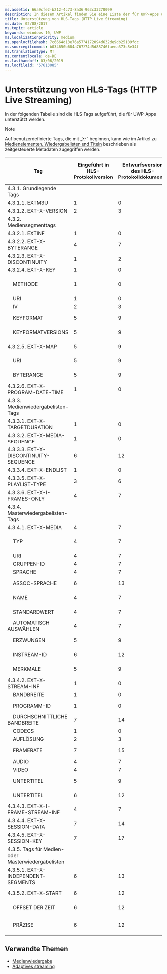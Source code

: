 ```yaml
---
ms.assetid: 66a9cfe2-b212-4c73-8a36-963c33270099
description: In diesem Artikel finden Sie eine Liste der für UWP-Apps unterstützten Tags für das HLS-Protokoll (HTTP Live Streaming).
title: Unterstützung von HLS-Tags (HTTP Live Streaming)
ms.date: 02/08/2017
ms.topic: article
keywords: windows 10, UWP
ms.localizationpriority: medium
ms.openlocfilehash: 7c6664d13e76a5774172094d632de9db25109fdc
ms.sourcegitcommit: b034650b684a767274d5d88746faeea373c8e34f
ms.translationtype: MT
ms.contentlocale: de-DE
ms.lasthandoff: 03/06/2019
ms.locfileid: "57613085"
---
```

# <a name="http-live-streaming-hls-tag-support"></a>Unterstützung von HLS-Tags (HTTP Live Streaming)
In der folgenden Tabelle sind die HLS-Tags aufgeführt, die für UWP-Apps unterstützt werden.

> [!NOTE] 
> Auf benutzerdefinierte Tags, die mit „X-” beginnen, kann wie im Artikel zu [Medienelementen, Wiedergabelisten und Titeln](media-playback-with-mediasource.md) beschrieben als zeitgesteuerte Metadaten zugegriffen werden.

|Tag |Eingeführt in HLS-Protokollversion|Entwurfsversion des HLS-Protokolldokuments|Erforderlich auf dem Client|Juliversion von Windows 10|Windows 10, Version 1511|Windows 10, Version 1607 |
|---------------------|-----------|--------------|---------|--------------|-----|-----|
|4.3.1.  Grundlegende Tags                 |             |                   |         |             |     |    |
| 4.3.1.1.  EXTM3U |1|0|ERFORDERLICH|Unterstützt|Unterstützt|Unterstützt|
| 4.3.1.2.  EXT-X-VERSION |2|3|ERFORDERLICH|Unterstützt|Unterstützt|Unterstützt
|4.3.2.  Mediensegmenttags                 |             |                   |         |             |     |    | 
| 4.3.2.1.  EXTINF  |1|0|ERFORDERLICH|Unterstützt|Unterstützt|Unterstützt
| 4.3.2.2.  EXT-X-BYTERANGE |4|7|OPTIONAL|Unterstützt|Unterstützt|Unterstützt|
| 4.3.2.3.  EXT-X-DISCONTINUITY |1|2|OPTIONAL|Unterstützt|Unterstützt|Unterstützt|
| 4.3.2.4.  EXT-X-KEY |1|0|OPTIONAL|Unterstützt|Unterstützt|Unterstützt|
|&nbsp;&nbsp;&nbsp; METHODE|1|0|Attribut|„NONE, AES-128”|„NONE, AES-128”|„NONE, AES-128, SAMPLE-AES”|
|&nbsp;&nbsp;&nbsp; URI|1|0|Attribut|Unterstützt|Unterstützt|Unterstützt|
|&nbsp;&nbsp;&nbsp; IV|2|3|Attribut|Unterstützt|Unterstützt|Unterstützt|
|&nbsp;&nbsp;&nbsp; KEYFORMAT|5|9|Attribut|Nicht unterstützt|Nicht unterstützt|Nicht unterstützt|
|&nbsp;&nbsp;&nbsp; KEYFORMATVERSIONS|5|9|Attribut|Nicht unterstützt|Nicht unterstützt|Nicht unterstützt|
| 4.3.2.5.  EXT-X-MAP |5|9|OPTIONAL|Nicht unterstützt|Nicht unterstützt|Nicht unterstützt|
|&nbsp;&nbsp;&nbsp; URI|5|9|Attribut|Nicht unterstützt|Nicht unterstützt|Nicht unterstützt|
|&nbsp;&nbsp;&nbsp; BYTERANGE|5|9|Attribut|Nicht unterstützt|Nicht unterstützt|Nicht unterstützt|
| 4.3.2.6.  EXT-X-PROGRAM-DATE-TIME |1|0|OPTIONAL|Nicht unterstützt|Nicht unterstützt|Nicht unterstützt|
|4.3.3.  Medienwiedergabelisten-Tags                 |             |                   |         |             |     |    | 
| 4.3.3.1.  EXT-X-TARGETDURATION  |1|0|ERFORDERLICH|Unterstützt|Unterstützt|Unterstützt|
| 4.3.3.2.  EXT-X-MEDIA-SEQUENCE  |1|0|OPTIONAL|Unterstützt|Unterstützt|Unterstützt|
| 4.3.3.3.  EXT-X-DISCONTINUITY-SEQUENCE|6|12|OPTIONAL|Nicht unterstützt|Nicht unterstützt|Nicht unterstützt|
| 4.3.3.4.  EXT-X-ENDLIST |1|0|OPTIONAL|Unterstützt|Unterstützt|Unterstützt|
| 4.3.3.5.  EXT-X-PLAYLIST-TYPE |3|6|OPTIONAL|Unterstützt|Unterstützt|Unterstützt|
| 4.3.3.6.  EXT-X-I-FRAMES-ONLY |4|7|OPTIONAL|Nicht unterstützt|Nicht unterstützt|Nicht unterstützt|
|4.3.4.  Masterwiedergabelisten-Tags                 |             |                   |         |             |     |    |
| 4.3.4.1.  EXT-X-MEDIA |4|7|OPTIONAL|Unterstützt|Unterstützt|Unterstützt|
|&nbsp;&nbsp;&nbsp;  TYP|4|7|Attribut|„AUDIO, VIDEO”|„AUDIO, VIDEO”|„AUDIO, VIDEO, SUBTITLES”|
|&nbsp;&nbsp;&nbsp;  URI|4|7|Attribut|Unterstützt|Unterstützt|Unterstützt|
|&nbsp;&nbsp;&nbsp;  GRUPPEN-ID|4|7|Attribut|Unterstützt|Unterstützt|Unterstützt|
|&nbsp;&nbsp;&nbsp;  SPRACHE|4|7|Attribut|Unterstützt|Unterstützt|Unterstützt|
|&nbsp;&nbsp;&nbsp;  ASSOC-SPRACHE|6|13|Attribut|Nicht unterstützt|Nicht unterstützt|Nicht unterstützt|
|&nbsp;&nbsp;&nbsp;  NAME|4|7|Attribut|Nicht unterstützt|Nicht unterstützt|Unterstützt|
|&nbsp;&nbsp;&nbsp;  STANDARDWERT|4|7|Attribut|Nicht unterstützt|Nicht unterstützt|Nicht unterstützt|
|&nbsp;&nbsp;&nbsp;  AUTOMATISCH AUSWÄHLEN|4|7|Attribut|Nicht unterstützt|Nicht unterstützt|Nicht unterstützt|
|&nbsp;&nbsp;&nbsp;  ERZWUNGEN|5|9|Attribut|Nicht unterstützt|Nicht unterstützt|Nicht unterstützt|
|&nbsp;&nbsp;&nbsp;  INSTREAM-ID|6|12|Attribut|Nicht unterstützt|Nicht unterstützt|Nicht unterstützt|
|&nbsp;&nbsp;&nbsp;  MERKMALE|5|9|Attribut|Nicht unterstützt|Nicht unterstützt|Nicht unterstützt|
| 4.3.4.2.  EXT-X-STREAM-INF  |1|0|ERFORDERLICH|Unterstützt|Unterstützt|Unterstützt|
|&nbsp;&nbsp;&nbsp;  BANDBREITE|1|0|Attribut|Unterstützt|Unterstützt|Unterstützt|
|&nbsp;&nbsp;&nbsp;  PROGRAMM-ID|1|0|Attribut|Nicht verfügbar|Nicht verfügbar|Nicht verfügbar|
|&nbsp;&nbsp;&nbsp;  DURCHSCHNITTLICHE BANDBREITE|7|14|Attribut|Nicht unterstützt|Nicht unterstützt|Nicht unterstützt|
|&nbsp;&nbsp;&nbsp;  CODECS|1|0|Attribut|Unterstützt|Unterstützt|Unterstützt|
|&nbsp;&nbsp;&nbsp;  AUFLÖSUNG|2|3|Attribut|Unterstützt|Unterstützt|Unterstützt|
|&nbsp;&nbsp;&nbsp;  FRAMERATE|7|15|Attribut|Nicht verfügbar|Nicht verfügbar|Nicht verfügbar|
|&nbsp;&nbsp;&nbsp;  AUDIO|4|7|Attribut|Unterstützt|Unterstützt|Unterstützt|
|&nbsp;&nbsp;&nbsp;  VIDEO|4|7|Attribut|Unterstützt|Unterstützt|Unterstützt|
|&nbsp;&nbsp;&nbsp;  UNTERTITEL|5|9|Attribut|Nicht unterstützt|Nicht unterstützt|Unterstützt|
|&nbsp;&nbsp;&nbsp;  UNTERTITEL|6|12|Attribut|Nicht unterstützt|Nicht unterstützt|Nicht unterstützt|
| 4.3.4.3.  EXT-X-I-FRAME-STREAM-INF  |4|7|OPTIONAL|Nicht unterstützt|Nicht unterstützt|Nicht unterstützt|
| 4.3.4.4.  EXT-X-SESSION-DATA  |7|14|OPTIONAL|Nicht unterstützt|Nicht unterstützt|Nicht unterstützt|
| 4.3.4.5.  EXT-X-SESSION-KEY |7|17|OPTIONAL|Nicht unterstützt|Nicht unterstützt|Nicht unterstützt|
|4.3.5.  Tags für Medien- oder Masterwiedergabelisten                  |             |                   |         |             |     |    |
| 4.3.5.1.  EXT-X-INDEPENDENT-SEGMENTS |6|13|OPTIONAL|Nicht unterstützt|Unterstützt|Unterstützt|
| 4.3.5.2.  EXT-X-START  |6|12|OPTIONAL|Nicht unterstützt|Teilweise unterstützt|Teilweise unterstützt|
|&nbsp;&nbsp;&nbsp;  OFFSET DER ZEIT|6|12|Attribut|Nicht unterstützt|Unterstützt|Unterstützt|
|&nbsp;&nbsp;&nbsp;  PRÄZISE|6|12|Attribut|Nicht unterstützt|„NO“ standardmäßig unterstützt|„NO“ standardmäßig unterstützt|



## <a name="related-topics"></a>Verwandte Themen

* [Medienwiedergabe](media-playback.md)
* [Adaptives streaming](adaptive-streaming.md)
 

 




